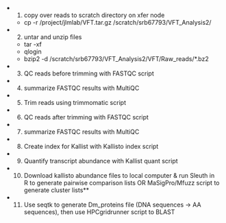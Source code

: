 - 1. copy over reads to scratch directory on xfer node
  - cp -r /project/jlmlab/VFT.tar.gz /scratch/srb67793/VFT_Analysis2/

- 2. untar and unzip files
  - tar -xf
  - qlogin
  - bzip2 -d /scratch/srb67793/VFT_Analysis2/VFT/Raw_reads/*.bz2

- 3. QC reads before trimming with FASTQC script
- 4. summarize FASTQC results with MultiQC
- 5. Trim reads using trimmomatic script
- 6. QC reads after trimming with FASTQC script
- 7. summarize FASTQC results with MultiQC
- 8. Create index for Kallist with Kallisto index script
- 9. Quantify transcript abundance with Kallist quant script
- 10. Download kallisto abundance files to local computer & run Sleuth in R to generate pairwise comparison lists OR MaSigPro/Mfuzz script to generate cluster lists**
- 11. Use seqtk to generate Dm_proteins file (DNA sequences -> AA sequences), then use HPCgridrunner script to BLAST

